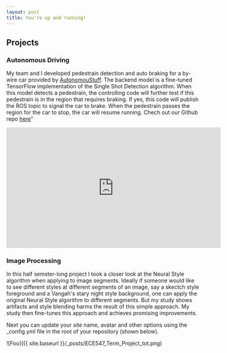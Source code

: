 ```yaml
---
layout: post
title: You're up and running!
---
```

## Projects

### Autonomous Driving
My team and I developed pedestrain detection and auto braking for a by-wire car provided by [AutonomouStuff](https://autonomoustuff.com). The backend model is a fine-tuned TensorFlow implementation of the Single Shot Detection algorithm. When this model detects a pedestrain, the controlling code will further test if this pedestrain is in the region that requires braking. If yes, this code will publish the ROS topic to signal the car to brake. When the pedestrain passes the region for the car to stop, the car will resume running. Chech out our Github repo [here](https://github.com/tensorpro/MAAV)"

<iframe width="560" height="315" src="https://www.youtube.com/embed/zHKE1t_IEIg" frameborder="0" allowfullscreen></iframe>

### Image Processing
In this half semster-long project I took a closer look at the Neural Style algorithm when applying to image segments. Ideally if someone would like to see different styles at different segments of an image, say a skectch style foreground and a Vangah's stary night style background, one can apply the original Neural Style algorithm to different segments. But my study shows artifacts and style blending harms the result of this simple approach. My study then fine-tunes this approach and achieves promising improvements.

Next you can update your site name, avatar and other options using the _config.yml file in the root of your repository (shown below).

![Foo]({{ site.baseurl }}/_posts/ECE547_Term_Project_tot.png)

